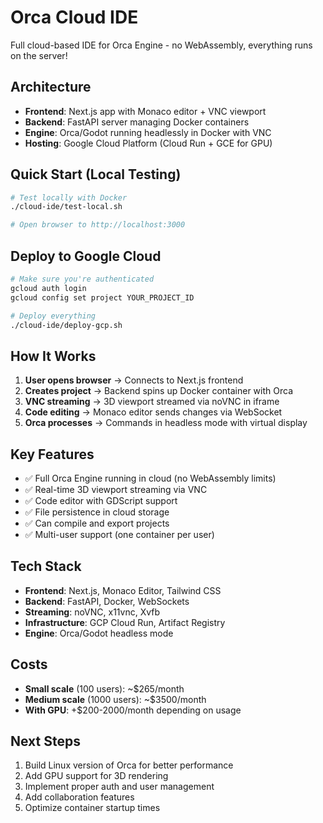 # Orca Cloud IDE

Full cloud-based IDE for Orca Engine - no WebAssembly, everything runs on the server!

## Architecture

- **Frontend**: Next.js app with Monaco editor + VNC viewport
- **Backend**: FastAPI server managing Docker containers  
- **Engine**: Orca/Godot running headlessly in Docker with VNC
- **Hosting**: Google Cloud Platform (Cloud Run + GCE for GPU)

## Quick Start (Local Testing)

```bash
# Test locally with Docker
./cloud-ide/test-local.sh

# Open browser to http://localhost:3000
```

## Deploy to Google Cloud

```bash
# Make sure you're authenticated
gcloud auth login
gcloud config set project YOUR_PROJECT_ID

# Deploy everything
./cloud-ide/deploy-gcp.sh
```

## How It Works

1. **User opens browser** → Connects to Next.js frontend
2. **Creates project** → Backend spins up Docker container with Orca
3. **VNC streaming** → 3D viewport streamed via noVNC in iframe  
4. **Code editing** → Monaco editor sends changes via WebSocket
5. **Orca processes** → Commands in headless mode with virtual display

## Key Features

- ✅ Full Orca Engine running in cloud (no WebAssembly limits)
- ✅ Real-time 3D viewport streaming via VNC
- ✅ Code editor with GDScript support
- ✅ File persistence in cloud storage
- ✅ Can compile and export projects
- ✅ Multi-user support (one container per user)

## Tech Stack

- **Frontend**: Next.js, Monaco Editor, Tailwind CSS
- **Backend**: FastAPI, Docker, WebSockets  
- **Streaming**: noVNC, x11vnc, Xvfb
- **Infrastructure**: GCP Cloud Run, Artifact Registry
- **Engine**: Orca/Godot headless mode

## Costs

- **Small scale** (100 users): ~$265/month
- **Medium scale** (1000 users): ~$3500/month  
- **With GPU**: +$200-2000/month depending on usage

## Next Steps

1. Build Linux version of Orca for better performance
2. Add GPU support for 3D rendering
3. Implement proper auth and user management
4. Add collaboration features
5. Optimize container startup times
